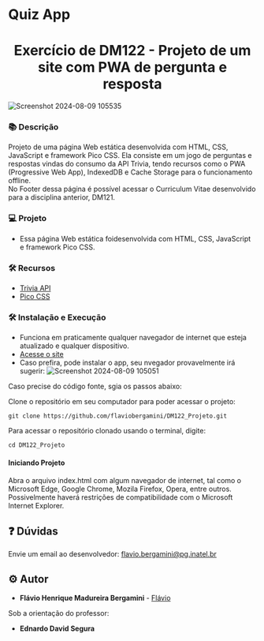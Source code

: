 # Quiz App


<h1 align="center">Exercício de DM122 - Projeto de um site com PWA de pergunta e resposta</h1>

![Screenshot 2024-08-09 105535](https://github.com/user-attachments/assets/5fc73109-10f3-4205-9ee4-d9f27eb013d4)


### :books: Descrição
<p>Projeto de uma página Web estática desenvolvida com HTML, CSS, JavaScript e framework Pico CSS. Ela consiste em um jogo de perguntas e respostas vindas do consumo da API Trivia, tendo recursos como o PWA (Progressive Web App), IndexedDB e Cache Storage para o funcionamento offline.<br> 
  No Footer dessa página é possível acessar o Curriculum Vitae desenvolvido para a disciplina anterior, DM121.  
</p>

### :computer: Projeto
- Essa página Web estática foidesenvolvida com HTML, CSS, JavaScript e framework Pico CSS.

### :hammer_and_wrench: Recursos
- [Trivia API](https://the-trivia-api.com/)
- [Pico CSS](https://picocss.com/)

### :hammer_and_wrench: Instalação e Execução
- Funciona em praticamente qualquer navegador de internet que esteja atualizado e qualquer dispositivo.
- [Acesse o site](https://flaviobergamini.github.io/DM122_Projeto/)
- Caso prefira, pode instalar o app, seu nvegador provavelmente irá sugerir:
  ![Screenshot 2024-08-09 105051](https://github.com/user-attachments/assets/6b4389db-3283-4255-93a2-bace053b5ca6)


Caso precise do código fonte, sgia os passos abaixo:

Clone o repositório em seu computador para poder acessar o projeto:
```
git clone https://github.com/flaviobergamini/DM122_Projeto.git
```
Para acessar o repositório clonado usando o terminal, digite: 
```
cd DM122_Projeto
```

#### Iniciando Projeto
Abra o arquivo index.html com algum navegador de internet, tal como o Microsoft Edge, Google Chrome, Mozila Firefox, Opera, entre outros. Possivelmente haverá restrições de compatibilidade com o Microsoft Internet Explorer.

## :question: Dúvidas
Envie um email ao desenvolvedor: flavio.bergamini@pg.inatel.br

## :gear: Autor

* **Flávio Henrique Madureira Bergamini** - [Flávio](https://github.com/flaviobergamini)

Sob a orientação do professor:
* **Ednardo David Segura**
